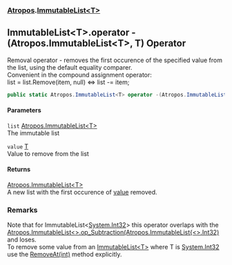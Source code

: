 ### [Atropos](./Atropos.md 'Atropos').[ImmutableList&lt;T&gt;](./ImmutableList-T-.md 'Atropos.ImmutableList&lt;T&gt;')
## ImmutableList&lt;T&gt;.operator -(Atropos.ImmutableList&lt;T&gt;, T) Operator
Removal operator - removes the first occurence of the specified value from the list, using the default equality comparer.  
Convenient in the compound assignment operator:  
list = list.Remove(item, null) <=> list -= item;  
```csharp
public static Atropos.ImmutableList<T> operator -(Atropos.ImmutableList<T> list, T value);
```
#### Parameters
<a name='Atropos-ImmutableList-T--op_Subtraction(Atropos-ImmutableList-T-_T)-list'></a>
`list` [Atropos.ImmutableList&lt;](./ImmutableList-T-.md 'Atropos.ImmutableList&lt;T&gt;')[T](./ImmutableList-T-.md#Atropos-ImmutableList-T--T 'Atropos.ImmutableList&lt;T&gt;.T')[&gt;](./ImmutableList-T-.md 'Atropos.ImmutableList&lt;T&gt;')  
The immutable list  
  
<a name='Atropos-ImmutableList-T--op_Subtraction(Atropos-ImmutableList-T-_T)-value'></a>
`value` [T](./ImmutableList-T-.md#Atropos-ImmutableList-T--T 'Atropos.ImmutableList&lt;T&gt;.T')  
Value to remove from the list  
  
#### Returns
[Atropos.ImmutableList&lt;](./ImmutableList-T-.md 'Atropos.ImmutableList&lt;T&gt;')[T](./ImmutableList-T-.md#Atropos-ImmutableList-T--T 'Atropos.ImmutableList&lt;T&gt;.T')[&gt;](./ImmutableList-T-.md 'Atropos.ImmutableList&lt;T&gt;')  
A new list with the first occurence of [value](#Atropos-ImmutableList-T--op_Subtraction(Atropos-ImmutableList-T-_T)-value 'Atropos.ImmutableList&lt;T&gt;.op_Subtraction(Atropos.ImmutableList&lt;T&gt;, T).value') removed.  
### Remarks
Note that for ImmutableList<[System.Int32](https://docs.microsoft.com/en-us/dotnet/api/System.Int32 'System.Int32')> this operator overlaps with the [Atropos.ImmutableList&lt;&gt;.op_Subtraction(Atropos.ImmutableList{&lt;&gt;.Int32)](https://docs.microsoft.com/en-us/dotnet/api/Atropos.ImmutableList-1.op_Subtraction#Atropos_ImmutableList_1_op_Subtraction_Atropos_ImmutableList{_0},System_Int32_ 'Atropos.ImmutableList`1.op_Subtraction(Atropos.ImmutableList{`0},System.Int32)') and loses.  
            To remove some value from an [ImmutableList&lt;T&gt;](./ImmutableList-T-.md 'Atropos.ImmutableList&lt;T&gt;') where T is [System.Int32](https://docs.microsoft.com/en-us/dotnet/api/System.Int32 'System.Int32') use the [RemoveAt(int)](./ImmutableList-T--RemoveAt(int).md 'Atropos.ImmutableList&lt;T&gt;.RemoveAt(int)') method explicitly.  

